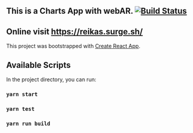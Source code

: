 ## This is a Charts App with webAR. [![Build Status](https://travis-ci.org/reika2333/charts_webar.svg?branch=master)](https://travis-ci.org/reika2333/charts_webar)

## Online visit https://reikas.surge.sh/

This project was bootstrapped with [Create React App](https://github.com/facebook/create-react-app).

## Available Scripts

In the project directory, you can run:

### `yarn start`
### `yarn test`
### `yarn run build`
